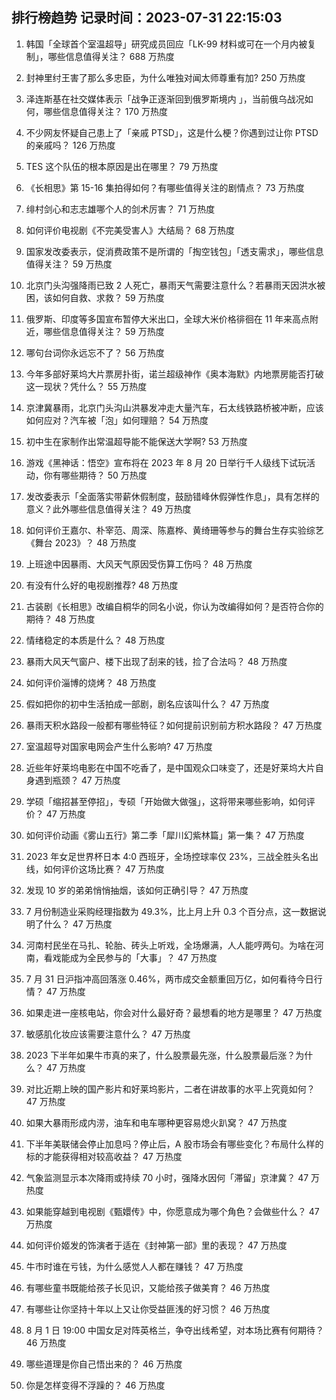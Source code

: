 
## 排行榜趋势 记录时间：2023-07-31 22:15:03
  
  1. 韩国「全球首个室温超导」研究成员回应「LK-99 材料或可在一个月内被复制」，哪些信息值得关注？ 688 万热度
    
  2. 封神里纣王害了那么多忠臣，为什么唯独对闻太师尊重有加? 250 万热度
    
  3. 泽连斯基在社交媒体表示「战争正逐渐回到俄罗斯境内 」，当前俄乌战况如何，哪些信息值得关注？ 170 万热度
    
  4. 不少网友怀疑自己患上了「亲戚 PTSD」，这是什么梗？你遇到过让你 PTSD 的亲戚吗？ 126 万热度
    
  5. TES 这个队伍的根本原因是出在哪里？ 79 万热度
    
  6. 《长相思》第 15-16 集拍得如何？有哪些值得关注的剧情点？ 73 万热度
    
  7. 绯村剑心和志志雄哪个人的剑术厉害？ 71 万热度
    
  8. 如何评价电视剧《不完美受害人》大结局？ 68 万热度
    
  9. 国家发改委表示，促消费政策不是所谓的「掏空钱包」「透支需求」，哪些信息值得关注？ 59 万热度
    
  10. 北京门头沟强降雨已致 2 人死亡，暴雨天气需要注意什么？若暴雨天因洪水被困，该如何自救、求救？ 59 万热度
    
  11. 俄罗斯、印度等多国宣布暂停大米出口，全球大米价格徘徊在 11 年来高点附近，哪些信息值得关注？ 59 万热度
    
  12. 哪句台词你永远忘不了？ 56 万热度
    
  13. 今年多部好莱坞大片票房扑街，诺兰超级神作《奥本海默》内地票房能否打破这一现状？凭什么？ 55 万热度
    
  14. 京津冀暴雨，北京门头沟山洪暴发冲走大量汽车，石太线铁路桥被冲断，应该如何应对？汽车被「泡」如何理赔？ 54 万热度
    
  15. 初中生在家制作出常温超导能不能保送大学啊? 53 万热度
    
  16. 游戏《黑神话：悟空》宣布将在 2023 年 8 月 20 日举行千人级线下试玩活动，你有哪些期待？ 50 万热度
    
  17. 发改委表示「全面落实带薪休假制度，鼓励错峰休假弹性作息」，具有怎样的意义？此外哪些信息值得关注？ 49 万热度
    
  18. 如何评价王嘉尔、朴宰范、周深、陈嘉桦、黄绮珊等参与的舞台生存实验综艺《舞台 2023》？ 48 万热度
    
  19. 上班途中因暴雨、大风天气原因受伤算工伤吗？ 48 万热度
    
  20. 有没有什么好的电视剧推荐? 48 万热度
    
  21. 古装剧《长相思》改编自桐华的同名小说，你认为改编得如何？是否符合你的期待？ 48 万热度
    
  22. 情绪稳定的本质是什么？ 48 万热度
    
  23. 暴雨大风天气窗户、楼下出现了刮来的钱，捡了合法吗？ 48 万热度
    
  24. 如何评价淄博的烧烤？ 48 万热度
    
  25. 假如把你的初中生活拍成一部剧，剧名应该叫什么？ 47 万热度
    
  26. 暴雨天积水路段一般都有哪些特征？如何提前识别前方积水路段？ 47 万热度
    
  27. 室温超导对国家电网会产生什么影响? 47 万热度
    
  28. 近些年好莱坞电影在中国不吃香了，是中国观众口味变了，还是好莱坞大片自身遇到瓶颈？ 47 万热度
    
  29. 学硕「缩招甚至停招」，专硕「开始做大做强」，这将带来哪些影响，如何评价？ 47 万热度
    
  30. 如何评价动画《雾山五行》第二季「犀川幻紫林篇」第一集？ 47 万热度
    
  31. 2023 年女足世界杯日本 4:0 西班牙，全场控球率仅 23%，三战全胜头名出线，如何评价这场比赛？ 47 万热度
    
  32. 发现 10 岁的弟弟悄悄抽烟，该如何正确引导？ 47 万热度
    
  33. 7 月份制造业采购经理指数为 49.3%，比上月上升 0.3 个百分点，这一数据说明了什么？ 47 万热度
    
  34. 河南村民坐在马扎、轮胎、砖头上听戏，全场爆满，人人能哼两句。为啥在河南，看戏能成为全民参与的「大事」？ 47 万热度
    
  35. 7 月 31 日沪指冲高回落涨 0.46%，两市成交金额重回万亿，如何看待今日行情？ 47 万热度
    
  36. 如果走进一座核电站，你会对什么最好奇？最想看的地方是哪里？ 47 万热度
    
  37. 敏感肌化妆应该需要注意什么？ 47 万热度
    
  38. 2023 下半年如果牛市真的来了，什么股票最先涨，什么股票最后涨？为什么？ 47 万热度
    
  39. 对比近期上映的国产影片和好莱坞影片，二者在讲故事的水平上究竟如何？ 47 万热度
    
  40. 如果大暴雨形成内涝，油车和电车哪种更容易熄火趴窝？ 47 万热度
    
  41. 下半年美联储会停止加息吗？停止后，A 股市场会有哪些变化？布局什么样的标的才能获得相对较高收益？ 47 万热度
    
  42. 气象监测显示本次降雨或持续 70 小时，强降水因何「滞留」京津冀？ 47 万热度
    
  43. 如果能穿越到电视剧《甄嬛传》中，你愿意成为哪个角色？会做些什么？ 47 万热度
    
  44. 如何评价姬发的饰演者于适在《封神第一部》里的表现？ 47 万热度
    
  45. 牛市时谁在亏钱，为什么感觉人人都在赚钱？ 47 万热度
    
  46. 有哪些童书既能给孩子长见识，又能给孩子做美育？ 46 万热度
    
  47. 有哪些让你坚持十年以上又让你受益匪浅的好习惯？ 46 万热度
    
  48. 8 月 1 日 19:00 中国女足对阵英格兰，争夺出线希望，对本场比赛有何期待？ 46 万热度
    
  49. 哪些道理是你自己悟出来的？ 46 万热度
    
  50. 你是怎样变得不浮躁的？ 46 万热度
    
